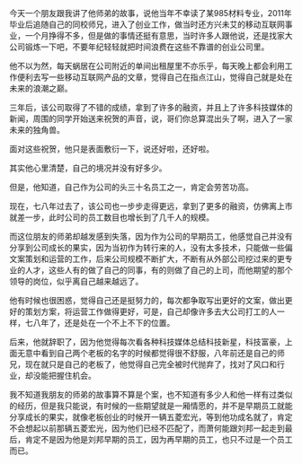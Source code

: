 <p>今天一个朋友跟我讲了他师弟的故事，说他当年不幸读了某985材料专业，2011年毕业后追随自己的同校师兄，进入了创业工作，做当时还方兴未艾的移动互联网事业，一个月挣得不多，但是做的事情还挺有意思，当时许多人跟他说，还是找家大公司锻炼一下吧，不要年纪轻轻就把时间浪费在这些不靠谱的创业公司里。</p><p>他不以为然，每天蜗居在公司附近的单间出租屋里不亦乐乎，每天晚上都会利用工作便利去写一些移动互联网产品的文章，觉得自己在指点江山，觉得自己就是处在未来的浪潮之巅。</p><p>三年后，该公司取得了不错的成绩，拿到了许多的融资，并且上了许多科技媒体的新闻，周围的同学开始送来祝贺的声音，说，哥们你总算混出头了啊，进入了一家未来的独角兽。</p><p>面对这些祝贺，他只是表面敷衍一下，说还好啦，还好啦。</p><p>其实他心里清楚，自己的境况并没有好多少。</p><p>但是，他知道，自己作为公司的头三十名员工之一，肯定会劳苦功高。</p><p>现在，七八年过去了，该公司也一步步走得更远，拿到了更多的融资，仿佛离上市就差一步，此时公司的员工数目也增长到了几千人的规模。</p><p>而这位朋友的师弟却越发感到失落，因为作为公司的早期员工，他感觉自己并没有分享到公司成长的果实，因为当初作为转行来的人，没有太多技术，只能做一些偏文案策划和运营的工作，后来公司规模不断扩大，不断有从外部公司挖过来的更专业的人才，这些人有的做了自己的同事，有的则做了自己的上司，而他期望的那个领导的岗位，似乎离自己越来越远了。</p><p>他有时候也很困惑，觉得自己还是挺努力的，每次都争取写出更好的文案，做出更好的策划方案，将运营工作做得更好，可是，自己却像许多去大公司打工的人一样，七八年了，还是处在一个不上不下的位置。</p><p>后来，他就辞职了，因为他觉得每次看各种科技媒体总结科技新星，科技富豪，上面无意中看到自己两个老板的名字的时候都觉得很不舒服，八年前还是自己的师兄，现在就只是自己的老板了，他觉得自己完全被时代抛弃了，找对了风口和行业，却没能把握住机会。</p><p>我不知道我朋友的师弟的故事算不算是个案，也不知道有多少人和他一样有过类似的经历，但是我只能说，有时候的一些期望就是一厢情愿的，并不是早期员工就能分享成长的果实，就像老板创业的时候开一辆五菱宏光，等到他功成名就了，肯定不会想起以前那辆五菱宏光，因为他们已经不匹配了，而萧何能跟刘邦一起走到最后，肯定不是因为他是刘邦早期的员工，因为再早期的员工，也只不过是一个员工而已。</p>